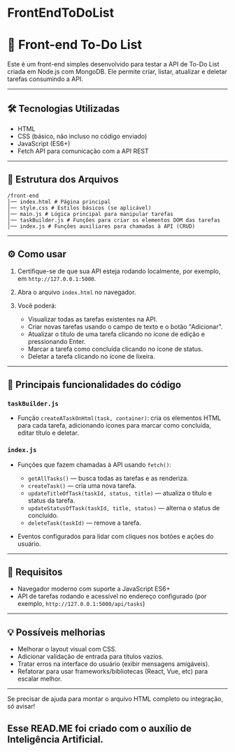# FrontEndToDoList

# 📝 Front-end To-Do List

Este é um front-end simples desenvolvido para testar a API de To-Do List criada em Node.js com MongoDB. Ele permite criar, listar, atualizar e deletar tarefas consumindo a API.

---

## 🛠 Tecnologias Utilizadas

- HTML
- CSS (básico, não incluso no código enviado)
- JavaScript (ES6+)
- Fetch API para comunicação com a API REST

---

## 📂 Estrutura dos Arquivos
```
/front-end
│── index.html # Página principal
│── style.css # Estilos básicos (se aplicável)
│── main.js # Lógica principal para manipular tarefas
│── taskBuilder.js # Funções para criar os elementos DOM das tarefas
│── index.js # Funções auxiliares para chamadas à API (CRUD)
```

---

## ⚙️ Como usar

1. Certifique-se de que sua API esteja rodando localmente, por exemplo, em `http://127.0.0.1:5000`.

2. Abra o arquivo `index.html` no navegador.

3. Você poderá:
   - Visualizar todas as tarefas existentes na API.
   - Criar novas tarefas usando o campo de texto e o botão "Adicionar".
   - Atualizar o título de uma tarefa clicando no ícone de edição e pressionando Enter.
   - Marcar a tarefa como concluída clicando no ícone de status.
   - Deletar a tarefa clicando no ícone de lixeira.

---

## 📄 Principais funcionalidades do código

### `taskBuilder.js`

- Função `createATaskOnHtml(task, container)`: cria os elementos HTML para cada tarefa, adicionando ícones para marcar como concluída, editar título e deletar.

### `index.js`

- Funções que fazem chamadas à API usando `fetch()`:
  - `getAllTasks()` — busca todas as tarefas e as renderiza.
  - `createTask()` — cria uma nova tarefa.
  - `updateTitleOfTask(taskId, status, title)` — atualiza o título e status da tarefa.
  - `updateStatusOfTask(taskId, title, status)` — alterna o status de concluído.
  - `deleteTask(taskId)` — remove a tarefa.

- Eventos configurados para lidar com cliques nos botões e ações do usuário.

---

## 🧩 Requisitos

- Navegador moderno com suporte a JavaScript ES6+
- API de tarefas rodando e acessível no endereço configurado (por exemplo, `http://127.0.0.1:5000/api/tasks`)

---

## 💡 Possíveis melhorias

- Melhorar o layout visual com CSS.
- Adicionar validação de entrada para títulos vazios.
- Tratar erros na interface do usuário (exibir mensagens amigáveis).
- Refatorar para usar frameworks/bibliotecas (React, Vue, etc) para escalar melhor.

---

Se precisar de ajuda para montar o arquivo HTML completo ou integração, só avisar!

## Esse READ.ME foi criado com o auxílio de Inteligência Artificial.

